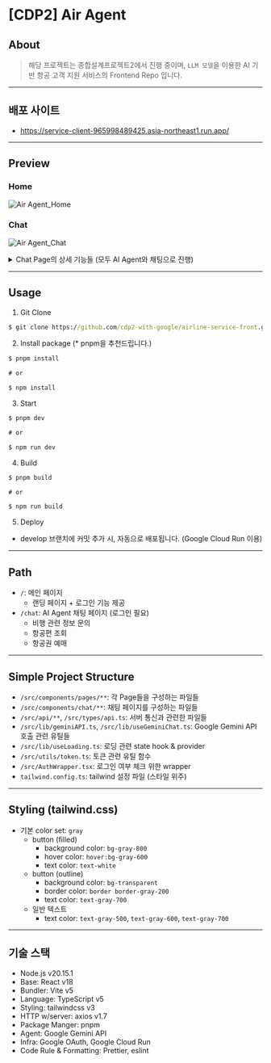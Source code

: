 # [CDP2] Air Agent

## About

> 해당 프로젝트는 종합설계프로젝트2에서 진행 중이며, `LLM 모델`을 이용한 AI 기반 항공 고객 지원 서비스의 Frontend Repo 입니다.

---

## 배포 사이트

- https://service-client-965998489425.asia-northeast1.run.app/

---

## Preview

### Home
![Air Agent_Home](https://github.com/user-attachments/assets/2bb0ec51-7da1-4bb7-a562-c2bbfa8dab14)

### Chat
![Air Agent_Chat](https://github.com/user-attachments/assets/97cae102-bcbd-40d9-b57a-f7c828bfee4a)


<details>
<summary>Chat Page의 상세 기능들 (모두 AI Agent와 채팅으로 진행)</summary>
<div markdown="1">
  <h3>비행 관련 정보 확인</h3>
  <img src="https://github.com/user-attachments/assets/b3138ddf-8643-4a32-aabf-a5677c412cc6" alt="chat_about_flight_information" />
  <h3>원하는 항공편 조회</h3>
  <img src="https://github.com/user-attachments/assets/dc887041-f440-4508-aec7-7e7fdc68121a" alt="chat_about_current_flight" />
  <h3>항공편 예매(예매 + 결제 + 항공권 발권)</h3>
  <img src="https://github.com/user-attachments/assets/4c3301ec-21e7-4792-94bc-dd392093f755" alt="chat_about_flight_booking" />
</div>
</details>

---

## Usage

1. Git Clone

```cmd
$ git clone https://github.com/cdp2-with-google/airline-service-front.git
```

2. Install package (\* pnpm을 추천드립니다.)

```cmd
$ pnpm install

# or

$ npm install
```

3. Start

```cmd
$ pnpm dev

# or

$ npm run dev
```

4. Build

```cmd
$ pnpm build

# or

$ npm run build
```

5. Deploy

- develop 브랜치에 커밋 추가 시, 자동으로 배포됩니다. (Google Cloud Run 이용)

---

## Path

- `/`: 메인 페이지
  - 랜딩 페이지 + 로그인 기능 제공
- `/chat`: AI Agent 채팅 페이지 (로그인 필요)
  - 비행 관련 정보 문의
  - 항공편 조회
  - 항공권 예매

---

## Simple Project Structure

- `/src/components/pages/**`: 각 Page들을 구성하는 파일들
- `/src/components/chat/**`: 채팅 페이지를 구성하는 파일들
- `/src/api/**`, `/src/types/api.ts`: 서버 통신과 관련한 파일들
- `/src/lib/geminiAPI.ts`, `/src/lib/useGeminiChat.ts`: Google Gemini API 호출 관련 유틸들
- `/src/lib/useLoading.ts`: 로딩 관련 state hook & provider
- `/src/utils/token.ts`: 토큰 관련 유틸 함수
- `/src/AuthWrapper.tsx`: 로그인 여부 체크 위한 wrapper
- `tailwind.config.ts`: tailwind 설정 파일 (스타일 위주)

---

## Styling (tailwind.css)

- 기본 color set: `gray`
  - button (filled)
    - background color: `bg-gray-800`
    - hover color: `hover:bg-gray-600`
    - text color: `text-white`
  - button (outline)
    - background color: `bg-transparent`
    - border color: `border border-gray-200`
    - text color: `text-gray-700`
  - 일반 텍스트
    - text color: `text-gray-500`, `text-gray-600`, `text-gray-700`

---

## 기술 스택

- Node.js v20.15.1
- Base: React v18
- Bundler: Vite v5
- Language: TypeScript v5
- Styling: tailwindcss v3
- HTTP w/server: axios v1.7
- Package Manger: pnpm
- Agent: Google Gemini API
- Infra: Google OAuth, Google Cloud Run
- Code Rule & Formatting: Prettier, eslint
